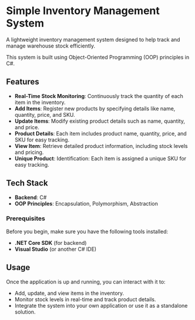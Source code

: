 ﻿# Simple Inventory Management System

A lightweight inventory management system designed to help track and manage warehouse stock efficiently.

This system is built using Object-Oriented Programming (OOP) principles in C#.

## Features
- **Real-Time Stock Monitoring**: Continuously track the quantity of each item in the inventory.
- **Add Items**: Register new products by specifying details like name, quantity, price, and SKU.
- **Update Items**: Modify existing product details such as name, quantity, and price.
- **Product Details**: Each item includes product name, quantity, price, and SKU for easy tracking.
- **View Item**:  Retrieve detailed product information, including stock levels and pricing.
- **Unique Product**: Identification: Each item is assigned a unique SKU for easy tracking.

## Tech Stack
- **Backend**: C#
- **OOP Principles**: Encapsulation, Polymorphism, Abstraction

### Prerequisites
Before you begin, make sure you have the following tools installed:
- **.NET Core SDK** (for backend)
- **Visual Studio** (or another C# IDE)

## Usage

Once the application is up and running, you can interact with it to:

- Add, update, and view items in the inventory.
- Monitor stock levels in real-time and track product details.
- Integrate the system into your own application or use it as a standalone solution.




